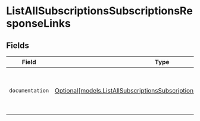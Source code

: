 # ListAllSubscriptionsSubscriptionsResponseLinks


## Fields

| Field                                                                                                                                          | Type                                                                                                                                           | Required                                                                                                                                       | Description                                                                                                                                    |
| ---------------------------------------------------------------------------------------------------------------------------------------------- | ---------------------------------------------------------------------------------------------------------------------------------------------- | ---------------------------------------------------------------------------------------------------------------------------------------------- | ---------------------------------------------------------------------------------------------------------------------------------------------- |
| `documentation`                                                                                                                                | [Optional[models.ListAllSubscriptionsSubscriptionsResponseDocumentation]](../models/listallsubscriptionssubscriptionsresponsedocumentation.md) | :heavy_minus_sign:                                                                                                                             | The URL to the generic Mollie API error handling guide.                                                                                        |